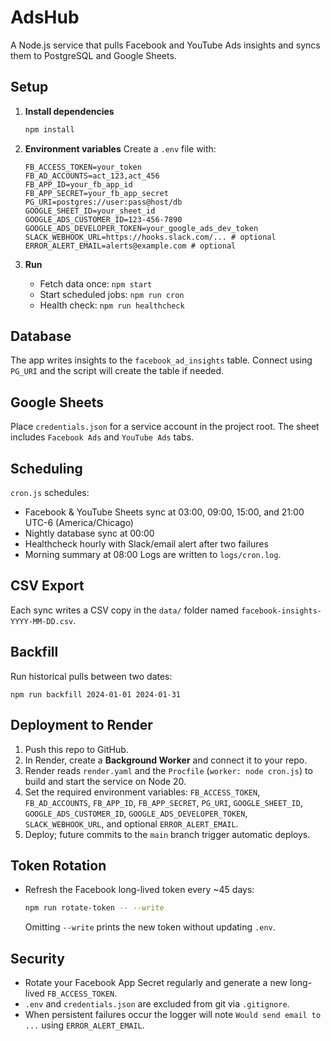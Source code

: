 # AdsHub

A Node.js service that pulls Facebook and YouTube Ads insights and syncs them to PostgreSQL and Google Sheets.

## Setup

1. **Install dependencies**
   ```bash
   npm install
   ```

2. **Environment variables**
   Create a `.env` file with:
   ```env
   FB_ACCESS_TOKEN=your_token
   FB_AD_ACCOUNTS=act_123,act_456
   FB_APP_ID=your_fb_app_id
   FB_APP_SECRET=your_fb_app_secret
   PG_URI=postgres://user:pass@host/db
   GOOGLE_SHEET_ID=your_sheet_id
   GOOGLE_ADS_CUSTOMER_ID=123-456-7890
   GOOGLE_ADS_DEVELOPER_TOKEN=your_google_ads_dev_token
   SLACK_WEBHOOK_URL=https://hooks.slack.com/... # optional
   ERROR_ALERT_EMAIL=alerts@example.com # optional
   ```

3. **Run**
   - Fetch data once: `npm start`
   - Start scheduled jobs: `npm run cron`
   - Health check: `npm run healthcheck`

## Database
The app writes insights to the `facebook_ad_insights` table. Connect using `PG_URI` and the script will create the table if needed.

## Google Sheets
Place `credentials.json` for a service account in the project root. The sheet includes `Facebook Ads` and `YouTube Ads` tabs.

## Scheduling
`cron.js` schedules:
- Facebook & YouTube Sheets sync at 03:00, 09:00, 15:00, and 21:00 UTC-6 (America/Chicago)
- Nightly database sync at 00:00
- Healthcheck hourly with Slack/email alert after two failures
- Morning summary at 08:00
Logs are written to `logs/cron.log`.

## CSV Export
Each sync writes a CSV copy in the `data/` folder named `facebook-insights-YYYY-MM-DD.csv`.

## Backfill
Run historical pulls between two dates:

```
npm run backfill 2024-01-01 2024-01-31
```

## Deployment to Render
1. Push this repo to GitHub.
2. In Render, create a **Background Worker** and connect it to your repo.
3. Render reads `render.yaml` and the `Procfile` (`worker: node cron.js`) to build and start the service on Node 20.
4. Set the required environment variables: `FB_ACCESS_TOKEN`, `FB_AD_ACCOUNTS`, `FB_APP_ID`, `FB_APP_SECRET`, `PG_URI`, `GOOGLE_SHEET_ID`, `GOOGLE_ADS_CUSTOMER_ID`, `GOOGLE_ADS_DEVELOPER_TOKEN`, `SLACK_WEBHOOK_URL`, and optional `ERROR_ALERT_EMAIL`.
5. Deploy; future commits to the `main` branch trigger automatic deploys.

## Token Rotation
- Refresh the Facebook long-lived token every ~45 days:
  ```bash
  npm run rotate-token -- --write
  ```
  Omitting `--write` prints the new token without updating `.env`.

## Security
- Rotate your Facebook App Secret regularly and generate a new long-lived `FB_ACCESS_TOKEN`.
- `.env` and `credentials.json` are excluded from git via `.gitignore`.
- When persistent failures occur the logger will note `Would send email to ...` using `ERROR_ALERT_EMAIL`.
